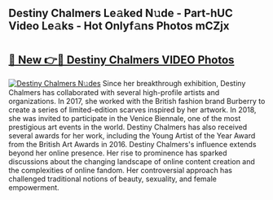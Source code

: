 ## Destiny Chalmers Le𝚊ked N𝚞de - Part-hUC Video Le𝚊ks - Hot Onlyf𝚊ns Photos mCZjx

# <h2><a href="http://ac51157.deff.icu/?id=Destiny+Chalmers">🔗 New 👉🔴 Destiny Chalmers VIDEO Photos</a></h2>

[![Destiny Chalmers N𝚞des](https://i.imgur.com/rIISA9y.gif)](http://ac51157.deff.icu/?id=Destiny+Chalmers)
Since her breakthrough exhibition, Destiny Chalmers has collaborated with several high-profile artists and organizations. In 2017, she worked with the British fashion brand Burberry to create a series of limited-edition scarves inspired by her artwork. In 2018, she was invited to participate in the Venice Biennale, one of the most prestigious art events in the world. Destiny Chalmers has also received several awards for her work, including the Young Artist of the Year Award from the British Art Awards in 2016. Destiny Chalmers's influence extends beyond her online presence. Her rise to prominence has sparked discussions about the changing landscape of online content creation and the complexities of online fandom. Her controversial approach has challenged traditional notions of beauty, sexuality, and female empowerment.
